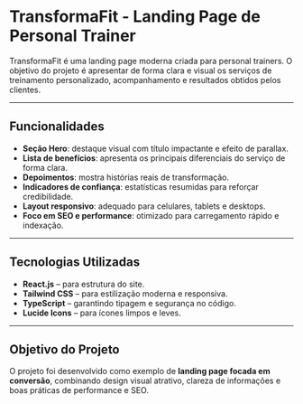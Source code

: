 # TransformaFit - Landing Page de Personal Trainer

TransformaFit é uma landing page moderna criada para personal trainers. O objetivo do projeto é apresentar de forma clara e visual os serviços de treinamento personalizado, acompanhamento e resultados obtidos pelos clientes.

---

## Funcionalidades

- **Seção Hero**: destaque visual com título impactante e efeito de parallax.
- **Lista de benefícios**: apresenta os principais diferenciais do serviço de forma clara.
- **Depoimentos**: mostra histórias reais de transformação.
- **Indicadores de confiança**: estatísticas resumidas para reforçar credibilidade.
- **Layout responsivo**: adequado para celulares, tablets e desktops.
- **Foco em SEO e performance**: otimizado para carregamento rápido e indexação.

---

## Tecnologias Utilizadas

- **React.js** – para estrutura do site.
- **Tailwind CSS** – para estilização moderna e responsiva.
- **TypeScript** – garantindo tipagem e segurança no código.
- **Lucide Icons** – para ícones limpos e leves.

---

## Objetivo do Projeto

O projeto foi desenvolvido como exemplo de **landing page focada em conversão**, combinando design visual atrativo, clareza de informações e boas práticas de performance e SEO.
